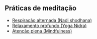 ## Práticas de meditação

* [Respiração alternada (Nadi shodhana)](meditacao/repiracaoalternada.md)
* [Relaxamento profundo (Yoga Nidra)](meditacao/yogaNidra.md)
* [Atenção plena (Mindfulness)](meditacao/mindfulness.md)
